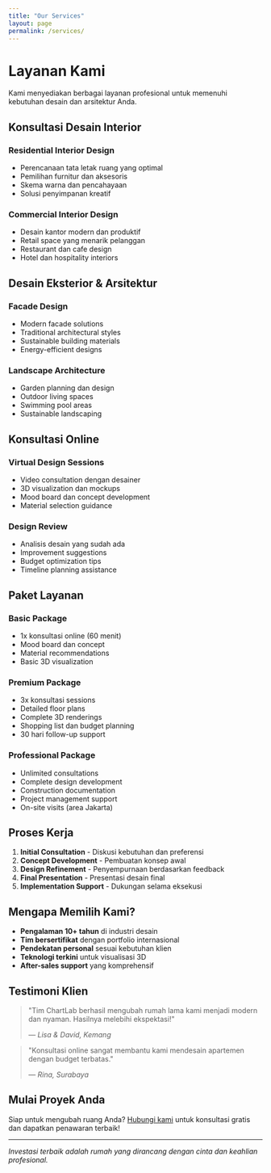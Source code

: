 ```yaml
---
title: "Our Services"
layout: page
permalink: /services/
---
```


# Layanan Kami

Kami menyediakan berbagai layanan profesional untuk memenuhi kebutuhan desain dan arsitektur Anda.

## Konsultasi Desain Interior

### Residential Interior Design
- Perencanaan tata letak ruang yang optimal
- Pemilihan furnitur dan aksesoris
- Skema warna dan pencahayaan
- Solusi penyimpanan kreatif

### Commercial Interior Design
- Desain kantor modern dan produktif
- Retail space yang menarik pelanggan
- Restaurant dan cafe design
- Hotel dan hospitality interiors

## Desain Eksterior & Arsitektur

### Facade Design
- Modern facade solutions
- Traditional architectural styles
- Sustainable building materials
- Energy-efficient designs

### Landscape Architecture
- Garden planning dan design
- Outdoor living spaces
- Swimming pool areas
- Sustainable landscaping

## Konsultasi Online

### Virtual Design Sessions
- Video consultation dengan desainer
- 3D visualization dan mockups
- Mood board dan concept development
- Material selection guidance

### Design Review
- Analisis desain yang sudah ada
- Improvement suggestions
- Budget optimization tips
- Timeline planning assistance

## Paket Layanan

### Basic Package
- 1x konsultasi online (60 menit)
- Mood board dan concept
- Material recommendations
- Basic 3D visualization

### Premium Package
- 3x konsultasi sessions
- Detailed floor plans
- Complete 3D renderings
- Shopping list dan budget planning
- 30 hari follow-up support

### Professional Package
- Unlimited consultations
- Complete design development
- Construction documentation
- Project management support
- On-site visits (area Jakarta)

## Proses Kerja

1. **Initial Consultation** - Diskusi kebutuhan dan preferensi
2. **Concept Development** - Pembuatan konsep awal
3. **Design Refinement** - Penyempurnaan berdasarkan feedback
4. **Final Presentation** - Presentasi desain final
5. **Implementation Support** - Dukungan selama eksekusi

## Mengapa Memilih Kami?

- **Pengalaman 10+ tahun** di industri desain
- **Tim bersertifikat** dengan portfolio internasional
- **Pendekatan personal** sesuai kebutuhan klien
- **Teknologi terkini** untuk visualisasi 3D
- **After-sales support** yang komprehensif

## Testimoni Klien

> "Tim ChartLab berhasil mengubah rumah lama kami menjadi modern dan nyaman. Hasilnya melebihi ekspektasi!"
> 
> — *Lisa & David, Kemang*

> "Konsultasi online sangat membantu kami mendesain apartemen dengan budget terbatas."
> 
> — *Rina, Surabaya*

## Mulai Proyek Anda

Siap untuk mengubah ruang Anda? [Hubungi kami](/contact/) untuk konsultasi gratis dan dapatkan penawaran terbaik!

---

*Investasi terbaik adalah rumah yang dirancang dengan cinta dan keahlian profesional.*